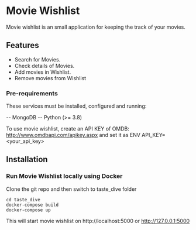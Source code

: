 # Movie Wishlist

Movie wishlist is an small application for keeping the track of your movies.

## Features

- Search for Movies.
- Check details of Movies.
- Add movies in Wishlist.
- Remove movies from Wishlist 

### Pre-requirements
These services must be installed, configured and running:

-- MongoDB
-- Python (>= 3.8)

To use movie wishlist, create an API KEY of OMDB: http://www.omdbapi.com/apikey.aspx
and set it as ENV API_KEY=<your_api_key>

## Installation

### Run Movie Wishlist locally using Docker

Clone the git repo and then switch to taste_dive folder
```
cd taste_dive
docker-compose build
docker-compose up
```

This will start movie wishlist on http://localhost:5000 or http://127.0.0.1:5000